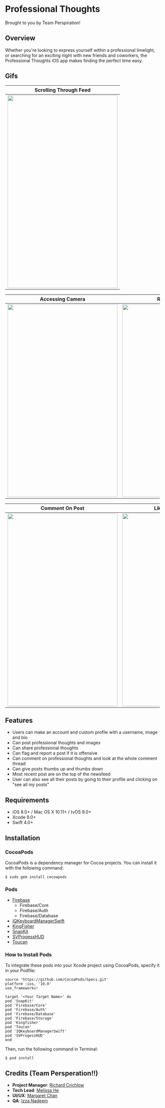 # Professional Thoughts

Brought to you by Team Perspiration!

## Overview
Whether you're looking to express yourself within a professional limelight, or searching for an exciting night with new friends and coworkers, the Professional Thoughts iOS app makes finding the perfect time easy.

## Gifs
|Scrolling Through Feed|
|:-------------:|
|<img src="https://github.com/melissahe/mansnothot/blob/prod/GIFMansNotHot/scrolling.gif" width="358" height="626">|

|Accessing Camera|Reporting a User|
|:-------------:|:-------------:|
|<img src="https://github.com/melissahe/mansnothot/blob/prod/GIFMansNotHot/AccessCameraAndPosting.gif" width="358" height="626">|<img src="https://github.com/melissahe/mansnothot/blob/prod/GIFMansNotHot/reportingUserAgain.gif" width="358" height="626">|

|Comment On Post|Liking And Unliking|
|:-------------:|:-------------:|
|<img src="https://github.com/melissahe/mansnothot/blob/prod/GIFMansNotHot/commenting.gif" width="358" height="626">|<img src="https://github.com/melissahe/mansnothot/blob/prod/GIFMansNotHot/LikingAndUnliking.gif" width="358" height="626">|


## Features
- Users can make an account and custom profile with a username, image and bio
- Can post professional thoughts and images
- Can share professional thoughts
- Can flag and report a post if it is offensive
- Can comment on professional thoughts and look at the whole comment thread
- Can give posts thumbs up and thumbs down
- Most recent post are on the top of the newsfeed
- User can also see all their posts by going to their profile and clicking on "see all my posts"


## Requirements
- iOS 8.0+ / Mac OS X 10.11+ / tvOS 9.0+
- Xcode 9.0+
- Swift 4.0+

## Installation

### CocoaPods
CocoaPods is a dependency manager for Cocoa projects. You can install it with the following command:

`$ sudo gem install cocoapods`

### Pods
- [Firebase](https://firebase.google.com)
  - Firebase/Core
  - Firebase/Auth
  - Firebase/Database
- [IQKeyboardManagerSwift](https://github.com/hackiftekhar/IQKeyboardManager)
- [KingFisher](https://github.com/onevcat/Kingfisher)
- [SnapKit](http://snapkit.io/docs)
- [SVProgessHUD](https://github.com/SVProgressHUD/SVProgressHUD)
- [Toucan](https://github.com/gavinbunney/Toucan)

### How to Install Pods
To integrate these pods into your Xcode project using CocoaPods, specify it in your Podfile:

```
source 'https://github.com/CocoaPods/Specs.git'
platform :ios, '10.0'
use_frameworks!

target '<Your Target Name>' do
pod 'SnapKit'
pod 'Firebase/Core'
pod 'Firebase/Auth'
pod 'Firebase/Database'
pod 'Firebase/Storage'
pod 'Kingfisher'
pod 'Toucan'
pod 'IQKeyboardManagerSwift'
pod 'SVProgessHUD'
end
```

Then, run the following command in Terminal:

`$ pod install`

## Credits (Team Persperation!!)
- **Project Manager**: [Richard Crichlow](https://github.com/dementedcactus/)
- **Tech Lead**: [Melissa He](https://github.com/melissahe/)
- **UI/UX**: [Margaret Chan](https://github.com/margarethchan/)
- **QA**: [Izza Nadeem](https://github.com/izzanadeem/)

